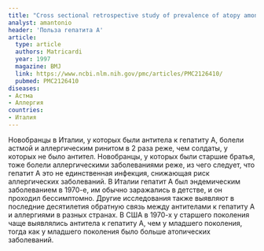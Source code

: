 ```yaml
---
title: "Cross sectional retrospective study of prevalence of atopy among Italian military students with antibodies against hepatitis A virus"
analyst: amantonio
header: 'Польза гепатита А'
article:
  type: article
  authors: Matricardi
  year: 1997
  magazine: BMJ
  link: https://www.ncbi.nlm.nih.gov/pmc/articles/PMC2126410/
  pubmed: PMC2126410
diseases:
- Астма
- Аллергия
countries:
- Италия
---
```


Новобранцы в Италии, у которых были антитела к гепатиту А, болели астмой и аллергическим ринитом в 2 раза реже, чем солдаты, у которых не было антител.
Новобранцы, у которых были старшие братья, тоже болели аллергическими заболеваниями реже, из чего следует, что гепатит А это не единственная инфекция, снижающая риск аллергических заболеваний.
В Италии гепатит А был эндемическим заболеванием в 1970-е, им обычно заражались в детстве, и он проходил бессимптомно.
Другие исследования также выявляют в последние десятилетия обратную связь между антителами к гепатиту А и аллергиями в разных странах. В США в 1970-х у старшего поколения чаще выявлялись антитела к гепатиту А, чем у младшего поколения, тогда как у младшего поколения было больше атопических заболеваний.
